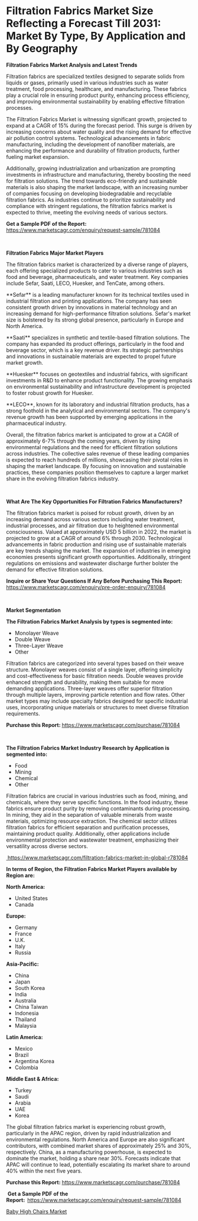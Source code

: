 <p><h1>Filtration Fabrics Market Size Reflecting a Forecast Till 2031: Market By Type, By Application and By Geography</h1></p><p><strong>Filtration Fabrics Market Analysis and Latest Trends</strong></p>
<p><p>Filtration fabrics are specialized textiles designed to separate solids from liquids or gases, primarily used in various industries such as water treatment, food processing, healthcare, and manufacturing. These fabrics play a crucial role in ensuring product purity, enhancing process efficiency, and improving environmental sustainability by enabling effective filtration processes. </p><p>The Filtration Fabrics Market is witnessing significant growth, projected to expand at a CAGR of 15% during the forecast period. This surge is driven by increasing concerns about water quality and the rising demand for effective air pollution control systems. Technological advancements in fabric manufacturing, including the development of nanofiber materials, are enhancing the performance and durability of filtration products, further fueling market expansion.</p><p>Additionally, growing industrialization and urbanization are prompting investments in infrastructure and manufacturing, thereby boosting the need for filtration solutions. The trend towards eco-friendly and sustainable materials is also shaping the market landscape, with an increasing number of companies focusing on developing biodegradable and recyclable filtration fabrics. As industries continue to prioritize sustainability and compliance with stringent regulations, the filtration fabrics market is expected to thrive, meeting the evolving needs of various sectors.</p></p>
<p><strong>Get a Sample PDF of the Report:&nbsp;</strong> <a href="https://www.marketscagr.com/enquiry/request-sample/781084?utm_campaign=2016&utm_medium=2&utm_source=Github&utm_content=ia&utm_term=30122024&utm_id=filtration-fabrics">https://www.marketscagr.com/enquiry/request-sample/781084</a></p>
<p>&nbsp;</p>
<p><strong>Filtration Fabrics Major Market Players</strong></p>
<p><p>The filtration fabrics market is characterized by a diverse range of players, each offering specialized products to cater to various industries such as food and beverage, pharmaceuticals, and water treatment. Key companies include Sefar, Saati, LECO, Huesker, and TenCate, among others.</p><p>**Sefar** is a leading manufacturer known for its technical textiles used in industrial filtration and printing applications. The company has seen consistent growth driven by innovations in material technology and an increasing demand for high-performance filtration solutions. Sefar's market size is bolstered by its strong global presence, particularly in Europe and North America.</p><p>**Saati** specializes in synthetic and textile-based filtration solutions. The company has expanded its product offerings, particularly in the food and beverage sector, which is a key revenue driver. Its strategic partnerships and innovations in sustainable materials are expected to propel future market growth.</p><p>**Huesker** focuses on geotextiles and industrial fabrics, with significant investments in R&D to enhance product functionality. The growing emphasis on environmental sustainability and infrastructure development is projected to foster robust growth for Huesker.</p><p>**LECO**, known for its laboratory and industrial filtration products, has a strong foothold in the analytical and environmental sectors. The company's revenue growth has been supported by emerging applications in the pharmaceutical industry.</p><p>Overall, the filtration fabrics market is anticipated to grow at a CAGR of approximately 6-7% through the coming years, driven by rising environmental regulations and the need for efficient filtration solutions across industries. The collective sales revenue of these leading companies is expected to reach hundreds of millions, showcasing their pivotal roles in shaping the market landscape. By focusing on innovation and sustainable practices, these companies position themselves to capture a larger market share in the evolving filtration fabrics industry.</p></p>
<p>&nbsp;</p>
<p><strong>What Are The Key Opportunities For Filtration Fabrics Manufacturers?</strong></p>
<p><p>The filtration fabrics market is poised for robust growth, driven by an increasing demand across various sectors including water treatment, industrial processes, and air filtration due to heightened environmental consciousness. Valued at approximately USD 5 billion in 2022, the market is projected to grow at a CAGR of around 6% through 2030. Technological advancements in fabric production and rising use of sustainable materials are key trends shaping the market. The expansion of industries in emerging economies presents significant growth opportunities. Additionally, stringent regulations on emissions and wastewater discharge further bolster the demand for effective filtration solutions.</p></p>
<p><strong>Inquire or Share Your Questions If Any Before Purchasing This Report:</strong> <a href="https://www.marketscagr.com/enquiry/pre-order-enquiry/781084?utm_campaign=2016&utm_medium=2&utm_source=Github&utm_content=ia&utm_term=30122024&utm_id=filtration-fabrics">https://www.marketscagr.com/enquiry/pre-order-enquiry/781084</a></p>
<p>&nbsp;</p>
<p><strong>Market Segmentation</strong></p>
<p><strong>The Filtration Fabrics Market Analysis by types is segmented into:</strong></p>
<p><ul><li>Monolayer Weave</li><li>Double Weave</li><li>Three-Layer Weave</li><li>Other</li></ul></p>
<p><p>Filtration fabrics are categorized into several types based on their weave structure. Monolayer weaves consist of a single layer, offering simplicity and cost-effectiveness for basic filtration needs. Double weaves provide enhanced strength and durability, making them suitable for more demanding applications. Three-layer weaves offer superior filtration through multiple layers, improving particle retention and flow rates. Other market types may include specialty fabrics designed for specific industrial uses, incorporating unique materials or structures to meet diverse filtration requirements.</p></p>
<p><strong>Purchase this Report:&nbsp;</strong><a href="https://www.marketscagr.com/purchase/781084?utm_campaign=2016&utm_medium=2&utm_source=Github&utm_content=ia&utm_term=30122024&utm_id=filtration-fabrics">https://www.marketscagr.com/purchase/781084</a></p>
<p>&nbsp;</p>
<p><strong>The Filtration Fabrics Market Industry Research by Application is segmented into:</strong></p>
<p><ul><li>Food</li><li>Mining</li><li>Chemical</li><li>Other</li></ul></p>
<p><p>Filtration fabrics are crucial in various industries such as food, mining, and chemicals, where they serve specific functions. In the food industry, these fabrics ensure product purity by removing contaminants during processing. In mining, they aid in the separation of valuable minerals from waste materials, optimizing resource extraction. The chemical sector utilizes filtration fabrics for efficient separation and purification processes, maintaining product quality. Additionally, other applications include environmental protection and wastewater treatment, emphasizing their versatility across diverse sectors.</p></p>
<p><a href="https://www.marketscagr.com/filtration-fabrics-market-in-global-r781084?utm_campaign=2016&utm_medium=2&utm_source=Github&utm_content=ia&utm_term=30122024&utm_id=filtration-fabrics">&nbsp;https://www.marketscagr.com/filtration-fabrics-market-in-global-r781084</a></p>
<p><strong>In terms of Region, the Filtration Fabrics Market Players available by Region are:</strong></p>
<p>
    <p> <strong> North America: </strong>
        <ul>
            <li>United States</li>
            <li>Canada</li>
        </ul>
        </p> 
    <p> <strong> Europe: </strong>
        <ul>
            <li>Germany</li>
            <li>France</li>
            <li>U.K.</li>
            <li>Italy</li>
            <li>Russia</li>
        </ul>
        </p> 
    <p> <strong> Asia-Pacific: </strong>
        <ul>
            <li>China</li>
            <li>Japan</li>
            <li>South Korea</li>
            <li>India</li>
            <li>Australia</li>
            <li>China Taiwan</li>
            <li>Indonesia</li>
            <li>Thailand</li>
            <li>Malaysia</li>
        </ul>
        </p> 
    <p> <strong> Latin America: </strong>
        <ul>
            <li>Mexico</li>
            <li>Brazil</li>
            <li>Argentina Korea</li>
            <li>Colombia</li>
        </ul>
        </p> 
    <p> <strong> Middle East & Africa: </strong>
        <ul>
            <li>Turkey</li>
            <li>Saudi</li>
            <li>Arabia</li>
            <li>UAE</li>
            <li>Korea</li>
        </ul>
    </p>
    </p>
<p><p>The global filtration fabrics market is experiencing robust growth, particularly in the APAC region, driven by rapid industrialization and environmental regulations. North America and Europe are also significant contributors, with combined market shares of approximately 25% and 30%, respectively. China, as a manufacturing powerhouse, is expected to dominate the market, holding a share near 30%. Forecasts indicate that APAC will continue to lead, potentially escalating its market share to around 40% within the next five years.</p></p>
<p><strong>Purchase this Report: </strong><a href="https://www.marketscagr.com/purchase/781084?utm_campaign=2016&utm_medium=2&utm_source=Github&utm_content=ia&utm_term=30122024&utm_id=filtration-fabrics">https://www.marketscagr.com/purchase/781084</a></p>
<p>&nbsp;<strong>Get a Sample PDF of the Report:&nbsp;&nbsp;</strong><a href="https://www.marketscagr.com/enquiry/request-sample/781084?utm_campaign=2016&utm_medium=2&utm_source=Github&utm_content=ia&utm_term=30122024&utm_id=filtration-fabrics">https://www.marketscagr.com/enquiry/request-sample/781084</a></p>
<p><strong></strong></p>
<p><p><a href="https://github.com/AKSHATREPORTPRIME/Market-Research-Report-List-6/blob/main/baby-high-chairs-market.md?utm_campaign=2016&utm_medium=2&utm_source=Github&utm_content=ia&utm_term=30122024&utm_id=filtration-fabrics">Baby High Chairs Market</a></p></p>
